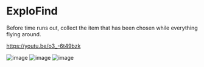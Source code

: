 # ExploFind
Before time runs out, collect the item that has been chosen while everything flying around.


https://youtu.be/o3_-6t49bzk


![image](https://user-images.githubusercontent.com/24250775/161388424-3e610fe9-9d2a-4bc1-9c1a-6ef8e649c50a.png)
![image](https://user-images.githubusercontent.com/24250775/161388427-9d2d365c-2240-413d-95ff-7c9162e85511.png)
![image](https://user-images.githubusercontent.com/24250775/161388440-a6ddc8a5-65a9-4e7d-9686-c7b211affa03.png)
